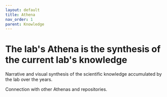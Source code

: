 ```yaml
---
layout: default
title: Athena
nav_order: 1
parent: Knowledge
---
```


# The lab's Athena is the synthesis of the current lab's knowledge

Narrative and visual synthesis of the scientific knowledge accumulated by the lab over the years.

Connection with other Athenas and repositories.
